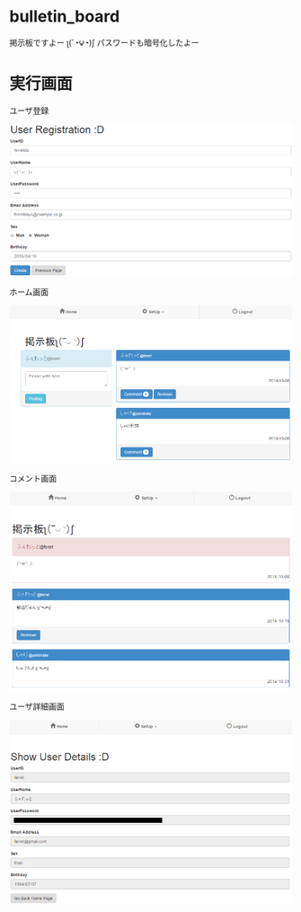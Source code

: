 ﻿bulletin_board
==============
掲示板ですよー ʅ(´◔౪◔)ʃ 
パスワードも暗号化したよー

# 実行画面

ユーザ登録

![ユーザ登録](./readme/regist.png)

ホーム画面

![ホーム画面](./readme/home.png)

コメント画面

![コメント画面](./readme/comment.png)

ユーザ詳細画面

![ユーザ詳細画面](./readme/detail.png)
